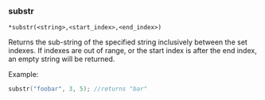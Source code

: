 ### substr
```
*substr(<string>,<start_index>,<end_index>)
```

Returns the sub-string of the specified string inclusively between the set
indexes. If indexes are out of range, or the start index is after the end
index, an empty string will be returned.

Example:
```c
substr("foobar", 3, 5); //returns "bar"
```
